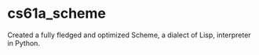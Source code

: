 # cs61a_scheme

Created a fully fledged and optimized Scheme, a dialect of Lisp, interpreter in Python.
